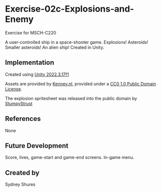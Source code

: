 # Exercise-02c-Explosions-and-Enemy

Exercise for MSCH-C220

A user-controlled ship in a space-shooter game. Explosions! Asteroids! Smaller asteroids! An alien ship! Created in Unity.

## Implementation

Created using [Unity 2022.3.17f1](https://unity.com/download)

Assets are provided by [Kenney.nl](https://kenney.nl/assets/space-shooter-extension), provided under a [CC0 1.0 Public Domain License](https://creativecommons.org/publicdomain/zero/1.0/).

The explosion spritesheet was released into the public domain by [StumpyStrust](https://opengameart.org/content/explosion-sheet)

## References
None

## Future Development
Score, lives, game-start and game-end screens. In-game menu.

## Created by
Sydney Shures
